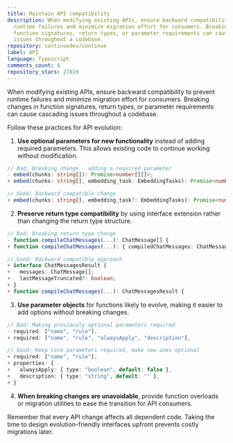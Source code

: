 ```yaml
---
title: Maintain API compatibility
description: When modifying existing APIs, ensure backward compatibility to prevent
  runtime failures and minimize migration effort for consumers. Breaking changes in
  function signatures, return types, or parameter requirements can cause cascading
  issues throughout a codebase.
repository: continuedev/continue
label: API
language: Typescript
comments_count: 4
repository_stars: 27819
---
```


When modifying existing APIs, ensure backward compatibility to prevent runtime failures and minimize migration effort for consumers. Breaking changes in function signatures, return types, or parameter requirements can cause cascading issues throughout a codebase.

Follow these practices for API evolution:

1. **Use optional parameters for new functionality** instead of adding required parameters. This allows existing code to continue working without modification.

```typescript
// Bad: Breaking change - adding a required parameter
- embed(chunks: string[]): Promise<number[][]>;
+ embed(chunks: string[], embedding_task: EmbeddingTasks): Promise<number[][]>;

// Good: Backward compatible change
+ embed(chunks: string[], embedding_task?: EmbeddingTasks): Promise<number[][]>;
```

2. **Preserve return type compatibility** by using interface extension rather than changing the return type structure.

```typescript
// Bad: Breaking return type change
- function compileChatMessages(...): ChatMessage[] {
+ function compileChatMessages(...): { compiledChatMessages: ChatMessage[]; lastMessageTruncated: boolean } {

// Good: Backward compatible approach
+ interface ChatMessagesResult {
+   messages: ChatMessage[];
+   lastMessageTruncated?: boolean;
+ }
+ function compileChatMessages(...): ChatMessagesResult {
```

3. **Use parameter objects** for functions likely to evolve, making it easier to add options without breaking changes.

```typescript
// Bad: Making previously optional parameters required
- required: ["name", "rule"],
+ required: ["name", "rule", "alwaysApply", "description"],

// Good: Keep core parameters required, make new ones optional
+ required: ["name", "rule"],
+ properties: {
+   alwaysApply: { type: "boolean", default: false },
+   description: { type: "string", default: "" },
+ }
```

4. **When breaking changes are unavoidable**, provide function overloads or migration utilities to ease the transition for API consumers.

Remember that every API change affects all dependent code. Taking the time to design evolution-friendly interfaces upfront prevents costly migrations later.